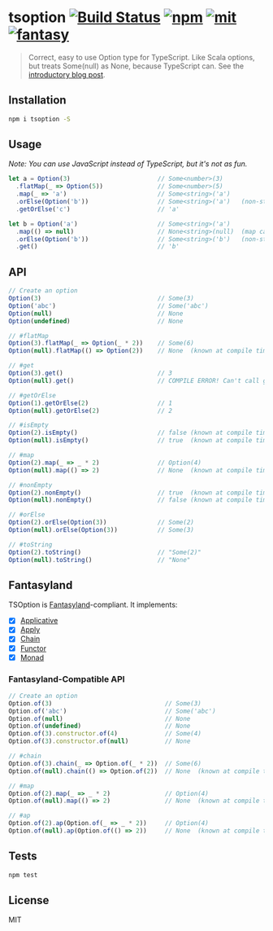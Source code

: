 # tsoption [![Build Status][build]](https://circleci.com/gh/bcherny/tsoption) [![npm]](https://www.npmjs.com/package/tsoption) [![mit]](https://opensource.org/licenses/MIT) [![fantasy]](https://github.com/fantasyland/fantasy-land#monad)

[build]: https://img.shields.io/circleci/project/bcherny/tsoption.svg?branch=master&style=flat-square
[npm]: https://img.shields.io/npm/v/tsoption.svg?style=flat-square
[mit]: https://img.shields.io/npm/l/tsoption.svg?style=flat-square
[fantasy]: https://img.shields.io/badge/Fantasyland-Monad-ff4ba4.svg?style=flat-square

> Correct, easy to use Option type for TypeScript. Like Scala options, but treats Some(null) as None, because TypeScript can. See the [introductory blog post](https://performancejs.com/post/ewff3hj/Options-in-TypeScript).

## Installation

```sh
npm i tsoption -S
```

## Usage

*Note: You can use JavaScript instead of TypeScript, but it's not as fun.*

```ts
let a = Option(3)                        // Some<number>(3)
  .flatMap(_ => Option(5))               // Some<number>(5)
  .map(_ => 'a')                         // Some<string>('a')
  .orElse(Option('b'))                   // Some<string>('a')   (non-string type gives a compile error)
  .getOrElse('c')                        // 'a'

let b = Option('a')                      // Some<string>('a')
  .map(() => null)                       // None<string>(null)  (map can map to any type)
  .orElse(Option('b'))                   // Some<string>('b')   (non-string type gives a compile error)
  .get()                                 // 'b'
```

## API

```ts
// Create an option
Option(3)                                // Some(3)
Option('abc')                            // Some('abc')
Option(null)                             // None
Option(undefined)                        // None

// #flatMap
Option(3).flatMap(_ => Option(_ * 2))    // Some(6)
Option(null).flatMap(() => Option(2))    // None  (known at compile time too!)

// #get
Option(3).get()                          // 3
Option(null).get()                       // COMPILE ERROR! Can't call get() on None

// #getOrElse
Option(1).getOrElse(2)                   // 1
Option(null).getOrElse(2)                // 2

// #isEmpty
Option(2).isEmpty()                      // false (known at compile time too!)
Option(null).isEmpty()                   // true  (known at compile time too!)

// #map
Option(2).map(_ => _ * 2)                // Option(4)
Option(null).map(() => 2)                // None  (known at compile time too!)

// #nonEmpty
Option(2).nonEmpty()                     // true  (known at compile time too!)
Option(null).nonEmpty()                  // false (known at compile time too!)

// #orElse
Option(2).orElse(Option(3))              // Some(2)
Option(null).orElse(Option(3))           // Some(3)

// #toString
Option(2).toString()                     // "Some(2)"
Option(null).toString()                  // "None"
```

## Fantasyland

TSOption is [Fantasyland](https://github.com/fantasyland/fantasy-land)-compliant. It implements:

- [x] [Applicative](https://github.com/fantasyland/fantasy-land#applicative)
- [x] [Apply](https://github.com/fantasyland/fantasy-land#apply)
- [x] [Chain](https://github.com/fantasyland/fantasy-land#chain)
- [x] [Functor](https://github.com/fantasyland/fantasy-land#functor)
- [x] [Monad](https://github.com/fantasyland/fantasy-land#monad)

### Fantasyland-Compatible API

```ts
// Create an option
Option.of(3)                               // Some(3)
Option.of('abc')                           // Some('abc')
Option.of(null)                            // None
Option.of(undefined)                       // None
Option.of(3).constructor.of(4)             // Some(4)
Option.of(3).constructor.of(null)          // None

// #chain
Option.of(3).chain(_ => Option.of(_ * 2))  // Some(6)
Option.of(null).chain(() => Option.of(2))  // None  (known at compile time too!)

// #map
Option.of(2).map(_ => _ * 2)               // Option(4)
Option.of(null).map(() => 2)               // None  (known at compile time too!)

// #ap
Option.of(2).ap(Option.of(_ => _ * 2))     // Option(4)
Option.of(null).ap(Option.of(() => 2))     // None  (known at compile time too!)
```

## Tests

```sh
npm test
```

## License

MIT
